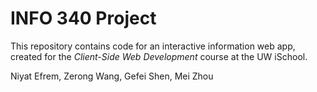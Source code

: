 # INFO 340 Project

This repository contains code for an interactive information web app, created for the _Client-Side Web Development_ course at the UW iSchool.

Niyat Efrem, Zerong Wang, Gefei Shen, Mei Zhou
